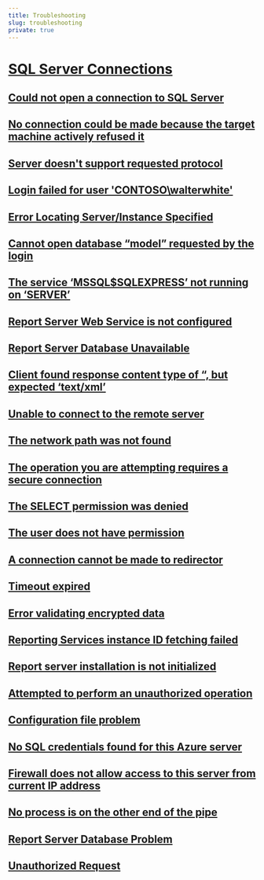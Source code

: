 ```yaml
---
title: Troubleshooting
slug: troubleshooting
private: true
---
```


# [SQL Server Connections](sql-server-connections.md)
## [Could not open a connection to SQL Server](could-not-open-a-connection-to-sql-server.md)
## [No connection could be made because the target machine actively refused it](connection-couldnt-be-made-target-machine-refused-it.md)
## [Server doesn't support requested protocol](server-does-not-support-requested-protocol.md) 
## [Login failed for user 'CONTOSO\walterwhite'](login-failed-for-user.md)
## [Error Locating Server/Instance Specified](error-locating-server-instance-specified.md)
## [Cannot open database “model” requested by the login](cannot-open-database-requested-by-login.md)
## [The service ‘MSSQL$SQLEXPRESS’ not running on ‘SERVER’](service-not-running-on-server.md)
## [Report Server Web Service is not configured](report-server-web-service-not-configured.md)
## [Report Server Database Unavailable](report-server-cannot-open-connection-database.md)
## [Client found response content type of “, but expected ‘text/xml’](report-server-configuration-error.md)
## [Unable to connect to the remote server ](unable-connect-remote-server.md)
## [The network path was not found](network-path-not-found.md)
## [The operation you are attempting requires a secure connection](secure-connection-required.md)
## [The SELECT permission was denied](select-permission-denied.md)
## [The user does not have permission](user-does-not-have-permission.md)
## [A connection cannot be made to redirector](connection-cannot-be-made-to-redirector.md)
## [Timeout expired](timeout-expired.md)
## [Error validating encrypted data](error-validating-encrypted-data.md)
## [Reporting Services instance ID fetching failed](instance-id-fetching-failed.md)
## [Report server installation is not initialized](report-server-installation-not-initialized.md)
## [Attempted to perform an unauthorized operation](attemped-perform-unauthorized-operation.md.md)
## [Configuration file problem](configuration-file-problem.md)
## [No SQL credentials found for this Azure server](no-sql-credentials-found-azure-server.md)
## [Firewall does not allow access to this server from current IP address](firewall-does-not-allow-access-to-server.md)
## [No process is on the other end of the pipe](no-process-is-on-other-end-pipe.md)
## [Report Server Database Problem](report-server-database-problem.md)
## [Unauthorized Request](unauthorized-request.md)
